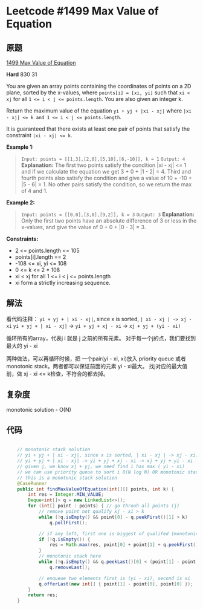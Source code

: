 # Leetcode #1499 Max Value of Equation

## 原题

[1499 Max Value of Equation](https://leetcode.com/problems/max-value-of-equation/)

**Hard** 830 31

You are given an array points containing the coordinates of points on a 2D plane, sorted by the x-values, where `points[i] = [xi, yi]` such that `xi < xj` for all `1 <= i < j <= points.length`. You are also given an integer k.

Return the maximum value of the equation `yi + yj + |xi - xj|` where `|xi - xj| <= k and 1 <= i < j <= points.length`.

It is guaranteed that there exists at least one pair of points that satisfy the constraint `|xi - xj| <= k`.

**Example 1:**

> `Input: points = [[1,3],[2,0],[5,10],[6,-10]], k = 1`
`Output: 4`
**Explanation:** The first two points satisfy the condition |xi - xj| <= 1 and if we calculate the equation we get 3 + 0 + |1 - 2| = 4. Third and fourth points also satisfy the condition and give a value of 10 + -10 + |5 - 6| = 1.
No other pairs satisfy the condition, so we return the max of 4 and 1.

**Example 2:**

> `Input: points = [[0,0],[3,0],[9,2]], k = 3`
`Output: 3`
**Explanation:** Only the first two points have an absolute difference of 3 or less in the x-values, and give the value of 0 + 0 + |0 - 3| = 3.
 
**Constraints:**

* 2 <= points.length <= 105
* points[i].length == 2
* -108 <= xi, yi <= 108
* 0 <= k <= 2 * 108
* xi < xj for all 1 <= i < j <= points.length
* xi form a strictly increasing sequence.

## 解法

看代码注释：
`yi + yj + | xi - xj|`, since x is sorted, `| xi - xj | -> xj - xi`
`yi + yj + | xi - xj|` -> `yi + yj + xj - xi` -> `xj + yj + (yi - xi)`

循环所有的array，代表j 
i 就是 j 之前的所有元素。
对于每一个j的点，我们要找到 最大的 yi - xi

两种做法，可以再循环时候，把 一个pair(yi - xi, xi)放入 priority queue 或者 monotonic stack。两者都可以保证前面的元素 yi - xi最大。
找j对应的最大值前，做 xj - xi <= k检查，不符合的都去掉。


## 复杂度

monotonic solution - O(N)

## 代码

```Java

    // monotonic stack solution
    // yi + yj + | xi - xj|, since x is sorted, | xi - xj | -> xj - xi.
    // yi + yj + | xi - xj| -> yi + yj + xj - xi -> xj + yj + yi - xi
    // given j, we know xj + yj, we need find i has max ( yi - xi)
    // we can use priority queue to sort i O(N log N) OR monotonic stack (O(N))
    // this is a monotonic stack solution
    @CaseRunner
    public int findMaxValueOfEquation(int[][] points, int k) {
        int res = Integer.MIN_VALUE;
        Deque<int[]> q = new LinkedList<>();
        for (int[] point : points) { // go throuh all points (j)
            // remove point not qualify xj - xi > k
            while (!q.isEmpty() && point[0] - q.peekFirst()[1] > k)
                q.pollFirst();

            // if any left, first one is biggest of qualifed (monotonic stack to make sure)
            if (!q.isEmpty()) {
                res = Math.max(res, point[0] + point[1] + q.peekFirst()[0]); //  point[0] + point[1] + q.peekFirst()[0] -> xj + yj + (yi - xi)
            }
            // monotonic stack here
            while (!q.isEmpty() && q.peekLast()[0] < (point[1] - point[0]))
                q.removeLast();

            // enqueue two elements first is (yi - xi), second is xi
            q.offerLast(new int[] { point[1] - point[0], point[0] });
        }
        return res;
    }

```